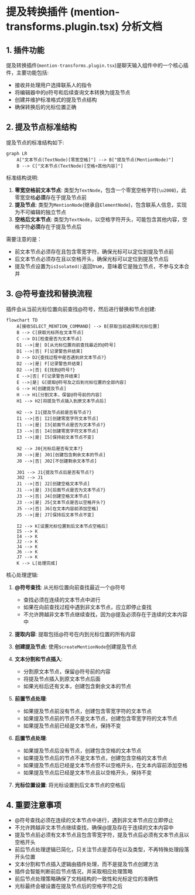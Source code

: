 # 提及转换插件 (mention-transforms.plugin.tsx) 分析文档

## 1. 插件功能

提及转换插件(`mention-transforms.plugin.tsx`)是聊天输入组件中的一个核心插件，主要功能包括:

- 接收并处理用户选择联系人的指令
- 将编辑器中的`@`符号和后续查询文本转换为提及节点
- 创建并维护标准格式的提及节点结构
- 确保转换后的光标位置正确

## 2. 提及节点标准结构

提及节点的标准结构如下:

```mermaid
graph LR
    A["文本节点(TextNode)[零宽空格]"] --> B["提及节点(MentionNode)"]
    B --> C["文本节点(TextNode)[空格+其他内容]"]
```

标准结构说明:

1. **零宽空格前文本节点**: 类型为`TextNode`，包含一个零宽空格字符(`\u200B`)，此零宽空格**必须**存在于提及节点前
2. **提及节点**: 类型为`MentionNode`(继承自`ElementNode`)，包含联系人信息，实现为不可编辑的独立节点
3. **空格后文本节点**: 类型为`TextNode`，以空格字符开头，可能包含其他内容，空格字符**必须**存在于提及节点后

需要注意的是：
- 前文本节点必须存在且包含零宽字符，确保光标可以定位到提及节点前
- 后文本节点必须存在且以空格开头，确保光标可以定位到提及节点后
- 提及节点设置为`isIsolated()`返回true，意味着它是独立节点，不参与文本合并


## 3. @符号查找和替换流程

插件会从当前光标位置向前查找@符号，然后进行替换和节点创建:

```mermaid
flowchart TD
    A[接收SELECT_MENTION_COMMAND] --> B[获取当前选择和光标位置]
    B --> C[获取光标所在文本节点]
    C --> D1[检查是否为文本节点]
    D1 -->|是| D[从光标位置向前查找最近的@符号]
    D1 -->|否| F[记录警告并结束]
    D --> D2{查找过程中是否遇到非文本节点?}
    D2 -->|是| F[记录警告并结束]
    D2 -->|否| E{找到@符号?}
    E -->|否| F[记录警告并结束]
    E -->|是| G[提取@符号及之后到光标位置的全部内容]
    G --> H[创建提及节点]
    H --> H1[分割文本，保留@符号前的内容]
    H1 --> H2[将提及节点插入到原文本节点后]

    H2 --> I1{提及节点前是否有节点?}
    I1 -->|否| I2[创建零宽字符文本节点]
    I1 -->|是| I3{前面节点是否为文本节点?}
    I3 -->|否| I4[创建零宽字符文本节点]
    I3 -->|是| I5[保持前文本节点不变]

    H2 --> J0{光标后是否有文本?}
    J0 -->|是| J01[创建包含剩余文本的节点]
    J0 -->|否| J02[不创建剩余文本节点]
    
    J01 --> J1{提及节点后是否有节点?}
    J02 --> J1
    J1 -->|否| J2[创建空格文本节点]
    J1 -->|是| J3{后面节点是否为文本节点?}
    J3 -->|否| J4[创建空格文本节点]
    J3 -->|是| J5{文本节点是否以空格开头?}
    J5 -->|否| J6[在文本内容前添加空格]
    J5 -->|是| J7[保持后文本节点不变]

    I2 --> K[设置光标位置到后文本节点空格后]
    I5 --> K
    I4 --> K
    J2 --> K
    J4 --> K
    J6 --> K
    J7 --> K
    K --> L[处理完成]
```

核心处理逻辑:

1. **@符号查找**: 从光标位置向前查找最近一个@符号
   - 查找必须在连续的文本节点中进行
   - 如果在向前查找过程中遇到非文本节点，应立即停止查找
   - 不允许跨越非文本节点继续查找，因为@提及必须存在于连续的文本内容中

2. **提取内容**: 提取包括@符号在内到光标位置的所有内容

3. **创建提及节点**: 使用`$createMentionNode`创建提及节点

4. **文本分割和节点插入**:
   - 分割原文本节点，保留@符号前的内容
   - 将提及节点插入到原文本节点后面
   - 如果光标后还有文本，创建包含剩余文本的节点

5. **前置节点处理**:
   - 如果提及节点前没有节点，创建包含零宽字符的文本节点
   - 如果提及节点前的节点不是文本节点，创建包含零宽字符的文本节点
   - 如果提及节点前已经是文本节点，保持不变

6. **后置节点处理**:
   - 如果提及节点后没有节点，创建包含空格的文本节点
   - 如果提及节点后的节点不是文本节点，创建包含空格的文本节点
   - 如果提及节点后已经是文本节点但不以空格开头，在文本内容前添加空格
   - 如果提及节点后已经是文本节点且以空格开头，保持不变

7. **光标位置设置**: 将光标设置到后文本节点的空格后

## 4. 重要注意事项

- @符号查找必须在连续的文本节点中进行，遇到非文本节点应立即停止
- 不允许跨越非文本节点继续查找，确保@提及存在于连续的文本内容中
- 提及节点前必须有文本节点且包含零宽字符，提及节点后必须有文本节点且以空格开头
- 前后节点处理逻辑已简化，只关注节点是否存在以及类型，不再特殊处理段落开头位置
- 文本分割和节点插入逻辑由插件处理，而不是提及节点创建方法
- 插件会智能判断前后节点情况，并采取相应处理策略
- 前后节点处理策略确保了文档结构的一致性和光标定位的准确性
- 光标最终会被设置在提及节点后的空格字符之后 